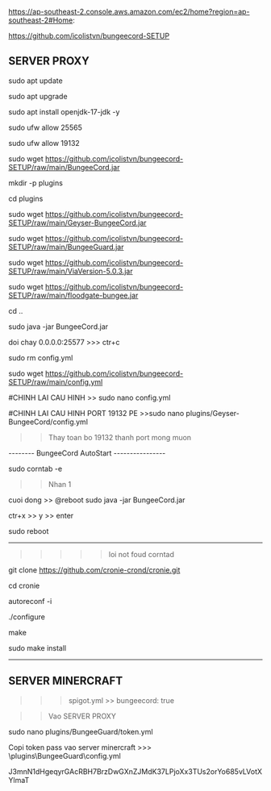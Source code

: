 https://ap-southeast-2.console.aws.amazon.com/ec2/home?region=ap-southeast-2#Home:

https://github.com/icolistvn/bungeecord-SETUP

## SERVER PROXY ##

sudo apt update

sudo apt upgrade

sudo apt install openjdk-17-jdk -y

sudo ufw allow 25565

sudo ufw allow 19132

sudo wget https://github.com/icolistvn/bungeecord-SETUP/raw/main/BungeeCord.jar

mkdir -p plugins

cd plugins

sudo wget https://github.com/icolistvn/bungeecord-SETUP/raw/main/Geyser-BungeeCord.jar

sudo wget https://github.com/icolistvn/bungeecord-SETUP/raw/main/BungeeGuard.jar

sudo wget https://github.com/icolistvn/bungeecord-SETUP/raw/main/ViaVersion-5.0.3.jar

sudo wget https://github.com/icolistvn/bungeecord-SETUP/raw/main/floodgate-bungee.jar

cd ..

sudo java -jar BungeeCord.jar

doi chay 0.0.0.0:25577 >>> ctr+c


sudo rm config.yml

sudo wget https://github.com/icolistvn/bungeecord-SETUP/raw/main/config.yml


#CHINH LAI CAU HINH >>  sudo nano config.yml

#CHINH LAI CAU HINH PORT 19132 PE >>sudo nano plugins/Geyser-BungeeCord/config.yml

>> Thay toan bo 19132 thanh port mong muon
>> 

-------- BungeeCord AutoStart ----------------

sudo corntab -e 

>> Nhan 1
>> 
cuoi dong >> @reboot sudo java -jar BungeeCord.jar

ctr+x >> y >> enter

sudo reboot

-------------------------------

>>>>> loi not foud corntad
>>>>> 
git clone https://github.com/cronie-crond/cronie.git

cd cronie

autoreconf -i

./configure

make

sudo make install

---------------------------------------------


## SERVER MINERCRAFT ##

>>> spigot.yml >>  bungeecord: true
>>>
>>> 

>>Vao SERVER PROXY
>>
sudo nano plugins/BungeeGuard/token.yml

Copi token pass vao server minercraft >>> \plugins\BungeeGuard\config.yml


J3mnN1dHgeqyrGAcRBH7BrzDwGXnZJMdK37LPjoXx3TUs2orYo685vLVotXYlmaT


